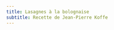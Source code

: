 ```yaml
---
title: Lasagnes à la bolognaise
subtitle: Recette de Jean-Pierre Koffe
---
```


<script src="https://gist.github.com/christianfelicite/e6fe830d808c701c3b588eb00a6c2928.js?file=bechamel.md"></script>

<script src="https://gist.github.com/christianfelicite/e6fe830d808c701c3b588eb00a6c2928.js?file=bolognaise.md"></script>

<script src="https://gist.github.com/christianfelicite/e6fe830d808c701c3b588eb00a6c2928.js?file=préparation.md"></script>


<link rel="stylesheet" href="https://gist.github.com/stylesheets/gist/embed.css">
<script type="text/javascript" src="https://ajax.googleapis.com/ajax/libs/jquery/1.7.1/jquery.min.js"></script>
<script type="text/javascript" src="https://raw.githubusercontent.com/khoinguyen/gist-embed/master/gist-embed.js"></script>
<code id="gist-e6fe830d808c701c3b588eb00a6c2928"></code>
